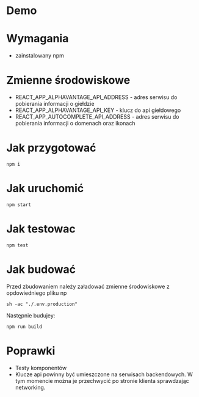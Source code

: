 # Demo

# Wymagania

- zainstalowany npm

# Zmienne środowiskowe

- REACT_APP_ALPHAVANTAGE_API_ADDRESS - adres serwisu do pobierania informacji o giełdzie
- REACT_APP_ALPHAVANTAGE_API_KEY - klucz do api giełdowego
- REACT_APP_AUTOCOMPLETE_API_ADDRESS - adres serwisu do pobierania informacji o domenach oraz ikonach

# Jak przygotować

```
npm i
```

# Jak uruchomić

```
npm start
```

# Jak testowac

```
npm test
```

# Jak budować

Przed zbudowaniem należy załadować zmienne środowiskowe z opdowiedniego pliku np

```
sh -ac "./.env.production"
```

Następnie budujey:

```
npm run build
```

# Poprawki

- Testy komponentów
- Klucze api powinny być umieszczone na serwisach backendowych. W tym momencie można je przechwycić po stronie klienta sprawdzając networking.
